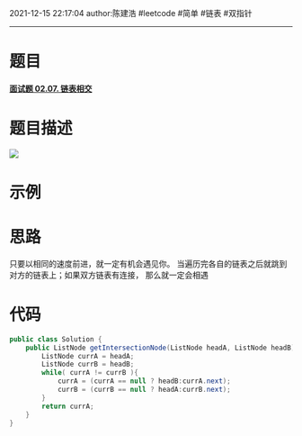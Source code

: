 2021-12-15
22:17:04
author:陈建浩
#leetcode  #简单 #链表 #双指针

--- 
# 题目
#### [面试题 02.07. 链表相交](https://leetcode-cn.com/problems/intersection-of-two-linked-lists-lcci/)
# 题目描述
![](https://images-1306554305.cos.ap-guangzhou.myqcloud.com/202112152218290.png)
# 示例

# 思路
只要以相同的速度前进，就一定有机会遇见你。
当遍历完各自的链表之后就跳到对方的链表上；如果双方链表有连接， 那么就一定会相遇
# 代码
```java
public class Solution {
	public ListNode getIntersectionNode(ListNode headA, ListNode headB) {
		ListNode currA = headA;
		ListNode currB = headB;
		while( currA != currB ){
			currA = (currA == null ? headB:currA.next);
			currB = (currB == null ? headA:currB.next);
		}
		return currA;
	}
}
```